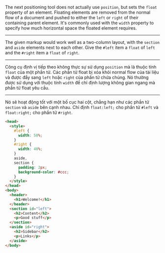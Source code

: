The next positioning tool does not actually use `position`, but sets the `float` property of an element. Floating elements are removed from the normal flow of a document and pushed to either the `left` or `right` of their containing parent element. It's commonly used with the `width` property to specify how much horizontal space the floated element requires.

---

The given markup would work well as a two-column layout, with the `section` and `aside` elements next to each other. Give the `#left` item a `float` of `left` and the `#right` item a `float` of `right`.

---

Công cụ định vị tiếp theo không thực sự sử dụng `position` mà là thuộc tính `float` của một phần tử. Các phần tử float bị xóa khỏi normal flow của tài liệu và được đẩy sang `left` hoặc `right` của phần tử chứa chúng. Nó thường được sử dụng với thuộc tính `width` để chỉ định lượng không gian ngang mà phần tử float yêu cầu.

---

Nó sẽ hoạt động tốt với một bố cục hai cột, chẳng hạn như các phần tử `section` và `aside` bên cạnh nhau. Chỉ định `float:left;` cho phần tử `#left` và `float:right;` cho phần tử `#right`.

```html
<head>
  <style>
    #left {
      width: 50%;
    }
    #right {
      width: 40%;
    }
    aside,
    section {
      padding: 2px;
      background-color: #ccc;
    }
  </style>
</head>
<body>
  <header>
    <h1>Welcome!</h1>
  </header>
  <section id="left">
    <h2>Content</h2>
    <p>Good stuff</p>
  </section>
  <aside id="right">
    <h2>Sidebar</h2>
    <p>Links</p>
  </aside>
</body>
```
